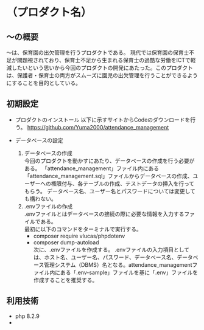 # （プロダクト名）
## 〜の概要
〜は、保育園の出欠管理を行うプロダクトである。
現代では保育園の保育士不足が問題視されており、保育士不足から生まれる保育士の過酷な労働をICTで軽減したいという思いから今回のプロダクトの開発にあたった。このプロダクトは、保護者・保育士の両方がスムーズに園児の出欠管理を行うことができるようにすることを目的としている。

## 初期設定
- プロダクトのインストール
  以下に示すサイトからCodeのダウンロードを行う。
  https://github.com/Yuma2000/attendance_management
  
- データベースの設定
  1. データベースの作成<br>
     今回のプロダクトを動かすにあたり、データベースの作成を行う必要がある。
     「attendance_management」ファイル内にある「attendance_management.sql」ファイルからデータベースの作成、ユーザーへの権限付与、各テーブルの作成、テストデータの挿入を行ってもらう。
     データベース名、ユーザー名とパスワードについては変更しても構わない。
  1. .envファイルの作成<br>
     .envファイルとはデータベースの接続の際に必要な情報を入力するファイルである。<br>
     最初に以下のコマンドをターミナルで実行する。<br>
     - composer require vlucas/phpdotenv <br>
     - composer dump-autoload <br>
     次に、.envファイルを作成する。
     .envファイルの入力項目としては、ホスト名、ユーザー名、パスワード、データベース名、データベース管理システム（DBMS）名となる。attendance_managementファイル内にある「.env-sample」ファイルを基に「.env」ファイルを作成することを推奨する。
  

## 利用技術
* php 8.2.9
* 



